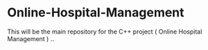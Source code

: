 # Online-Hospital-Management
This will be the main repository for the C++ project ( Online Hospital Management ) 
..
